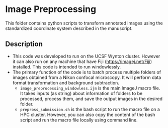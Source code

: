# Image Preprocessing
This folder contains python scripts to transform annotated images using the standardized coordinate system described in the manuscript.

## Description
- This code was developed to run on the UCSF Wynton cluster. However it can also run on any machine that have Fiji (https://imagej.net/Fiji) installed. This code is intended to run windowlessly.
- The primary function of the code is to batch process multiple folders of images obtained from a Nikon confocal microscopy. It will perform data format transformation and background subtraction. 
    - `image_preprocessing_windowless.ijm`  is the main ImageJ macro file. It takes inputs (as string) about information of folders to be processed,  process them, and save the output images in the desired folder.
    - `prepross_submission.sh` is the bash script to run the macro file on a HPC cluster. However, you can also copy the content of the bash script and run the macro file locally using command line. 
